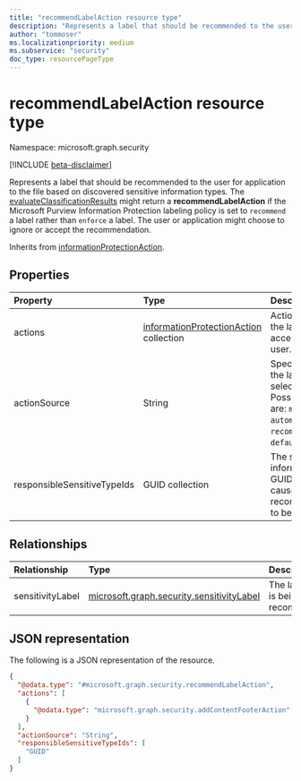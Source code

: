 ```yaml
---
title: "recommendLabelAction resource type"
description: "Represents a label that should be recommended to the user for application to the file based on discovered sensitive information types."
author: "tommoser"
ms.localizationpriority: medium
ms.subservice: "security"
doc_type: resourcePageType
---
```


# recommendLabelAction resource type

Namespace: microsoft.graph.security

[!INCLUDE [beta-disclaimer](../../includes/beta-disclaimer.md)]

Represents a label that should be recommended to the user for application to the file based on discovered sensitive information types. The [evaluateClassificationResults](../api/security-sensitivitylabel-evaluateclassificationresults.md) might return a **recommendLabelAction** if the Microsoft Purview Information Protection labeling policy is set to `recommend` a label rather than `enforce` a label. The user or application might choose to ignore or accept the recommendation. 

Inherits from [informationProtectionAction](../resources/security-informationprotectionaction.md).

## Properties

| Property                    | Type                                                                                           | Description                                                                                                 |
| :-------------------------- | :--------------------------------------------------------------------------------------------- | :---------------------------------------------------------------------------------------------------------- |
| actions                     | [informationProtectionAction](../resources/security-informationprotectionaction.md) collection | Actions to take if the label is accepted by the user.                                                       |
| actionSource                | String                                                                                         | Specifies why the label was selected. Possible values are: `manual`, `automatic`, `recommended`, `default`. |
| responsibleSensitiveTypeIds | GUID collection                                                                                | The sensitive information type GUIDs that caused the recommendation to be given.                            |

## Relationships

| Relationship     | Type                                                          | Description                          |
| :--------------- | :------------------------------------------------------------ | :----------------------------------- |
| sensitivityLabel | [microsoft.graph.security.sensitivityLabel](../resources/security-sensitivitylabel.md) | The label that is being recommended. |

## JSON representation
The following is a JSON representation of the resource.
<!-- {
  "blockType": "resource",
  "@odata.type": "microsoft.graph.security.recommendLabelAction"
}
-->
``` json
{
  "@odata.type": "#microsoft.graph.security.recommendLabelAction",
  "actions": [
    {
      "@odata.type": "microsoft.graph.security.addContentFooterAction"
    }
  ],
  "actionSource": "String",
  "responsibleSensitiveTypeIds": [
    "GUID"
  ]
}
```


